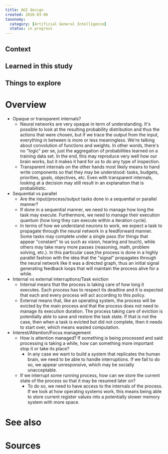 ```yaml
---
title: AGI design
created: 2016-03-06
taxonomy:
  category: [Artificial General Intelligence]
  status: in progress
---
```


## Context

## Learned in this study

## Things to explore

# Overview

* Opaque or transparent internals?
	* Neural networks are very opaque in term of understanding. It's possible to look at the resulting probability distribution and thus the actions that were chosen, but if we trace the output from the input, everything in between is more or less meaningless. We're talking about convolution of functions and weights. In other words, there's no "logic" per se, just the aggregation of probabilities learned on a training data set. In the end, this may reproduce very well how our brain works, but it makes it hard for us to do any type of inspection.
	* Transparent internals on the other hands most likely means to hand write components so that they may be understood: tasks, budgets, priorities, goals, objectives, etc. Even with transparent internals, looking at a decision may still result in an explanation that is probabilistic.
* Sequential vs parallel
	* Are the input/process/output tasks done in a sequential or parallel manner?
	* If done in a sequential manner, we need to manage how long the task may execute. Furthermore, we need to manage their execution quantum (how long they can execute within a iteration cycle).
	* In terms of how we understand neurons to work, we expect a task to propagate through the neural network in a feedforward manner. Some tasks may complete under a single pass (for things that appear "constant" to us such as vision, hearing and touch), while others may take many more passes (reasoning, math, problem solving, etc.). In this particular case,the process is done in a highly parallel fashion with the idea that the "signal" propagates through the neural network like it was a directed graph, thus an initial signal generating feedback loops that will maintain the process alive for a while.
* Internal vs external interruptions/Task eviction
	* Internal means that the process is taking care of how long it executes. Each process has to respect its deadline and it is expected that each and every process will act according to this policy.
	* External means that, like an operating system, the process will be evicted by the main process and that the process does not need to manage its execution duration. The process taking care of eviction is potentially able to save and restore the task state. If that is not the case, then when a task is evicted but did not complete, then it needs to start over, which means wasted computation.
* Interest/Attention/Focus management
	* How is attention managed? If something is being processed and said processing is taking a while, how can something more important stop it or take its place?
		* In any case we want to build a system that replicates the human brain, we need to be able to handle interruptions. If we fail to do so, we appear unresponsive, which may be socially unacceptable.
	* If we interrupt some running process, how can we store the current state of the process so that it may be resumed later on?
		* To do so, we need to have access to the internals of the process. If we look at how operating systems work, this means being able to store current register values into a potentially slower memory system with more space.

# See also

# Sources
